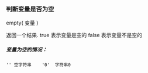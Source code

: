 ### 判断变量是否为空

empty\( 变量 \)

返回一个结果.  true 表示变量是空的      false 表示变量不是空的

##### 变量为空的情况：

```
'' 空字符串    '0'  字符串0
```



